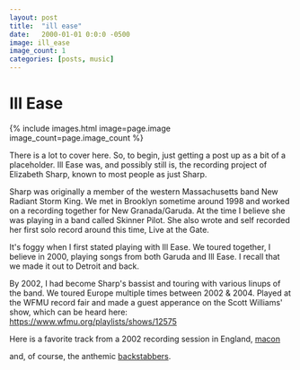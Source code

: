 ```yaml
---
layout: post
title:  "ill ease"
date:   2000-01-01 0:0:0 -0500
image: ill_ease
image_count: 1
categories: [posts, music]
---
```


# Ill Ease

{% include images.html image=page.image image_count=page.image_count %}

There is a lot to cover here. So, to begin, just getting a post up as a bit of a placeholder. Ill Ease was, and possibly still is, the recording project of Elizabeth Sharp, known to most people as just Sharp.

Sharp was originally a member of the western Massachusetts band New Radiant Storm King. We met in Brooklyn sometime around 1998 and worked on a recording together for New Granada/Garuda. At the time I believe she was playing in a band called Skinner Pilot. She also wrote and self recorded her first solo record around this time, Live at the Gate.

It's foggy when I first stated playing with Ill Ease. We toured together, I believe in 2000, playing songs from both Garuda and Ill Ease. I recall that we made it out to Detroit and back.

By 2002, I had become Sharp's bassist and touring with various linups of the band. We toured Europe multiple times between 2002 & 2004. Played at the WFMU record fair and made a guest apperance on the Scott Williams' show, which can be heard here: https://www.wfmu.org/playlists/shows/12575

Here is a favorite track from a 2002 recording session in England, <a href="/assets/audio/ill/macon.mp3">macon</a>

and, of course, the anthemic <a href="/assets/audio/ill/macon.mp3.mp3">backstabbers</a>.

